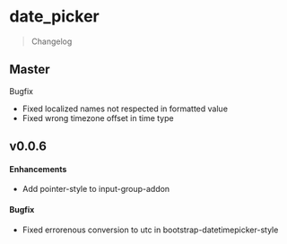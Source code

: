 date_picker
===========

> Changelog

Master
------

Bugfix

* Fixed localized names not respected in formatted value
* Fixed wrong timezone offset in time type


v0.0.6
------

#### Enhancements

* Add pointer-style to input-group-addon

#### Bugfix

* Fixed errorenous conversion to utc in bootstrap-datetimepicker-style